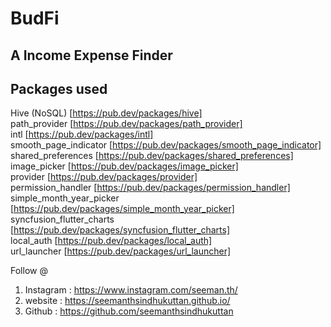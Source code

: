 # BudFi

## A Income Expense Finder

## Packages used

Hive (NoSQL) [https://pub.dev/packages/hive] </Br>
 path_provider [https://pub.dev/packages/path_provider] </Br>
  intl [https://pub.dev/packages/intl] </Br>
  smooth_page_indicator  [https://pub.dev/packages/smooth_page_indicator] </Br>
  shared_preferences  [https://pub.dev/packages/shared_preferences] </Br>
  image_picker [https://pub.dev/packages/image_picker] </Br>
  provider [https://pub.dev/packages/provider] </Br>
  permission_handler [https://pub.dev/packages/permission_handler] </Br>
  simple_month_year_picker [https://pub.dev/packages/simple_month_year_picker] </Br>
  syncfusion_flutter_charts [https://pub.dev/packages/syncfusion_flutter_charts] </Br>
  local_auth  [https://pub.dev/packages/local_auth] </Br>
  url_launcher [https://pub.dev/packages/url_launcher] </Br>

Follow @

1. Instagram : <https://www.instagram.com/seeman.th/>
2. website   :   <https://seemanthsindhukuttan.github.io/>
3. Github    : <https://github.com/seemanthsindhukuttan>
